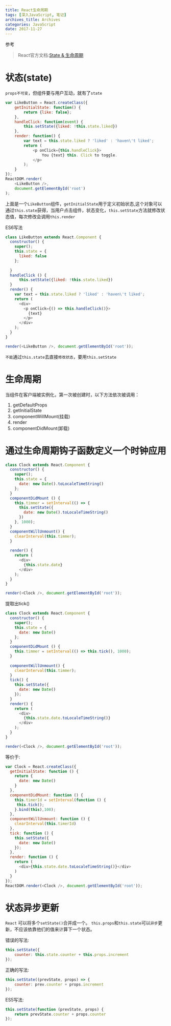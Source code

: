 ```yaml
---
title: React生命周期
tags: [深入JavaScript, 笔记]
archives_title: Archives
categories: JavaScript
date: 2017-11-27
---
```

参考
> React官方文档:[State & 生命周期](https://doc.react-china.org/docs/state-and-lifecycle.html)
# 状态(state)
`props不可变`，但组件要与用户互动，就有了`state`
```javascript
var LikeButton = React.createClass({
    getInitialState: function() {
        return {like: false};
    },
    handleClick: function(event) {
        this.setState({liked: !this.state.liked})
    },
    render: function() {
        var text = this.state.liked ? 'liked' : 'haven\'t liked';
        return (
            <p onClick={this.handleClick}>
                You {text} this. Click to toggle.
            </p>
        );
    }
});
ReactDOM.render(
    <LikeButton />,
    document.getElementById('root')
);
```
上面是一个`LikeButton`组件，`getInitialState`用于定义初始状态,这个对象可以通过`this.state`获得，当用户点击组件，状态变化，`this.setState`方法就修改状态值，每次修改会调用`this.render`

ES6写法
```javascript
class LikeButton extends React.Component {
  constructor() {
    super();
    this.state = {
      liked: false
    };
    
  }
  handleClick () {
      this.setState({liked: !this.state.liked})
  }
  render() {
    var text = this.state.liked ? 'liked' : 'haven\'t liked';
    return (
      <div>
        <p onClick={() => this.handleClick()}>
          {text}
        </p>
      </div>
    );
  }
}

render(<LikeButton />, document.getElementById('root'));
```
`不能`通过`this.state`去直接`修改状态`，要用`this.setState`

# 生命周期
当组件在客户端被实例化，第一次被创建时，以下方法依次被调用：
1. getDefaultProps
2. getInitialState
3. componentWillMount(挂载)
4. render
5. componentDidMount(卸载)

# 通过生命周期钩子函数定义一个时钟应用
```javascript
class Clock extends React.Component {
  constructor() {
    super();
    this.state = {
      date: new Date().toLocaleTimeString()
    };
  }
  componentDidMount () {
    this.timmer = setInterval(() => {
      this.setState({
        date: new Date().toLocaleTimeString()
      })
    }, 1000);
  }
  componentWillUnmount() {
    clearInterval(this.timmer);
  }
 
  render() {
    return (
      <div>
        {this.state.date}
      </div>
    );
  }
}

render(<Clock />, document.getElementById('root'));
```
提取出tick()
```javascript
class Clock extends React.Component {
  constructor() {
    super();
    this.state = {
      date: new Date()
    };
  }
  componentDidMount () {
    this.timmer = setInterval(() => this.tick(), 1000);
  }
  
  componentWillUnmount() {
    clearInterval(this.timmer);
  }
  tick() {
    this.setState({
      date: new Date()
    });
  }
  render() {
    return (
      <div>
        {this.state.date.toLocaleTimeString()}
      </div>
    );
  }
}

render(<Clock />, document.getElementById('root'));
```
等价于:
```javascript
var Clock = React.createClass({
  getInitialState: function () {
    return {
      date: new Date()
    }
  },
  componentDidMount: function () {
    this.timerId = setInterval(function () {
     this.tick();
    }.bind(this),100);
  },
  componentWillUnmount: function () {
    clearInterval(this.timerId)
  },
  tick: function () {
    this.setState({
      date: new Date()
    });
  },
  render: function () {
    return (
      <div>{this.state.date.toLocaleTimeString()}</div>
    )
  }
});
ReactDOM.render(<Clock />, document.getElementById('root'));
```

# 状态异步更新
`React` 可以将多个`setState()`合并成一个。
`this.props`和`this.state`可以`异步`更新，不应该依靠他们的值来计算下一个状态。

错误的写法:
```javascript
this.setState({
    counter: this.state.counter + this.props.increment
});
```
正确的写法:
```javascript
this.setState((prevState, props) => {
    counter: prev.counter + props.increment
});
```
ES5写法:
```javascript
this.setState(function (prevState, props) {
    return prevState.counter + props.counter
});
```